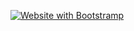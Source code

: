 [![Website with Bootstramp ](video_resmi.png)](https://www.loom.com/share/bca9e21ad9dc45e3a8d1c00b9a1387ef?sid=0ed183f8-12ef-4c26-be74-46b081a76c66)
